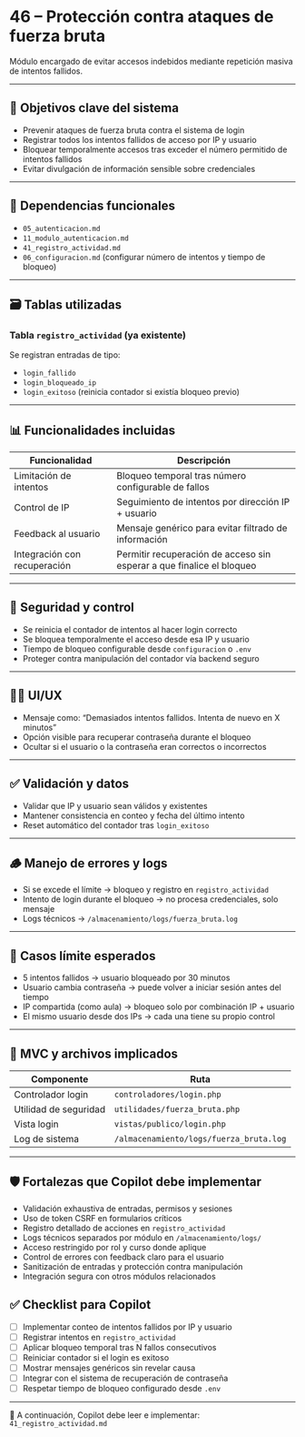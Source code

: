 # 46 – Protección contra ataques de fuerza bruta

Módulo encargado de evitar accesos indebidos mediante repetición masiva de intentos fallidos.

---

## 🎯 Objetivos clave del sistema

- Prevenir ataques de fuerza bruta contra el sistema de login  
- Registrar todos los intentos fallidos de acceso por IP y usuario  
- Bloquear temporalmente accesos tras exceder el número permitido de intentos fallidos  
- Evitar divulgación de información sensible sobre credenciales  

---

## 🔗 Dependencias funcionales

- `05_autenticacion.md`  
- `11_modulo_autenticacion.md`  
- `41_registro_actividad.md`  
- `06_configuracion.md` (configurar número de intentos y tiempo de bloqueo)

---

## 🗃️ Tablas utilizadas

### Tabla `registro_actividad` (ya existente)

Se registran entradas de tipo:

- `login_fallido`
- `login_bloqueado_ip`
- `login_exitoso` (reinicia contador si existía bloqueo previo)

---

## 📊 Funcionalidades incluidas

| Funcionalidad               | Descripción                                                                 |
|----------------------------|------------------------------------------------------------------------------|
| Limitación de intentos     | Bloqueo temporal tras número configurable de fallos                          |
| Control de IP              | Seguimiento de intentos por dirección IP + usuario                          |
| Feedback al usuario        | Mensaje genérico para evitar filtrado de información                        |
| Integración con recuperación | Permitir recuperación de acceso sin esperar a que finalice el bloqueo       |

---

## 🔐 Seguridad y control

- Se reinicia el contador de intentos al hacer login correcto  
- Se bloquea temporalmente el acceso desde esa IP y usuario  
- Tiempo de bloqueo configurable desde `configuracion` o `.env`  
- Proteger contra manipulación del contador vía backend seguro  

---

## 🧑‍💻 UI/UX

- Mensaje como: “Demasiados intentos fallidos. Intenta de nuevo en X minutos”  
- Opción visible para recuperar contraseña durante el bloqueo  
- Ocultar si el usuario o la contraseña eran correctos o incorrectos  

---

## ✅ Validación y datos

- Validar que IP y usuario sean válidos y existentes  
- Mantener consistencia en conteo y fecha del último intento  
- Reset automático del contador tras `login_exitoso`  

---

## 🪵 Manejo de errores y logs

- Si se excede el límite → bloqueo y registro en `registro_actividad`  
- Intento de login durante el bloqueo → no procesa credenciales, solo mensaje  
- Logs técnicos → `/almacenamiento/logs/fuerza_bruta.log`  

---

## 🧪 Casos límite esperados

- 5 intentos fallidos → usuario bloqueado por 30 minutos  
- Usuario cambia contraseña → puede volver a iniciar sesión antes del tiempo  
- IP compartida (como aula) → bloqueo solo por combinación IP + usuario  
- El mismo usuario desde dos IPs → cada una tiene su propio control  

---

## 📂 MVC y archivos implicados

| Componente              | Ruta                                |
|-------------------------|-------------------------------------|
| Controlador login       | `controladores/login.php`           |
| Utilidad de seguridad   | `utilidades/fuerza_bruta.php`       |
| Vista login             | `vistas/publico/login.php`          |
| Log de sistema          | `/almacenamiento/logs/fuerza_bruta.log`        |

---

## 🛡️ Fortalezas que Copilot debe implementar

- Validación exhaustiva de entradas, permisos y sesiones
- Uso de token CSRF en formularios críticos
- Registro detallado de acciones en `registro_actividad`
- Logs técnicos separados por módulo en `/almacenamiento/logs/`
- Acceso restringido por rol y curso donde aplique
- Control de errores con feedback claro para el usuario
- Sanitización de entradas y protección contra manipulación
- Integración segura con otros módulos relacionados


## ✅ Checklist para Copilot

- [ ] Implementar conteo de intentos fallidos por IP y usuario  
- [ ] Registrar intentos en `registro_actividad`  
- [ ] Aplicar bloqueo temporal tras N fallos consecutivos  
- [ ] Reiniciar contador si el login es exitoso  
- [ ] Mostrar mensajes genéricos sin revelar causa  
- [ ] Integrar con el sistema de recuperación de contraseña  
- [ ] Respetar tiempo de bloqueo configurado desde `.env`  

---

📌 A continuación, Copilot debe leer e implementar: `41_registro_actividad.md`
